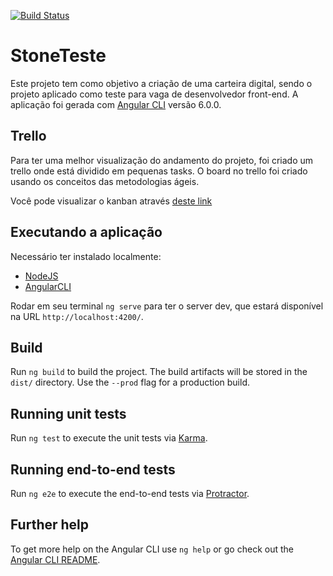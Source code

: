 [![Build Status](https://travis-ci.org/victorjordan95/stone-pagamentos.svg?branch=develop)](https://travis-ci.org/victorjordan95/stone-pagamentos)

# StoneTeste
Este projeto tem como objetivo a criação de uma carteira digital, sendo o projeto aplicado como teste para vaga de desenvolvedor front-end. A aplicação foi gerada com [Angular CLI](https://github.com/angular/angular-cli) versão 6.0.0.

## Trello
Para ter uma melhor visualização do andamento do projeto, foi criado um trello onde está dividido em pequenas tasks. O board no trello foi criado usando os conceitos das metodologias ágeis. 

Você pode visualizar o kanban através [deste link](https://trello.com/b/9Ez9admf/stone-pagamentos)

## Executando a aplicação

Necessário ter instalado localmente:

* [NodeJS](https://nodejs.org/en/)
* [AngularCLI](https://cli.angular.io/)

Rodar em seu terminal `ng serve` para ter o server dev, que estará disponível na URL `http://localhost:4200/`. 

## Build

Run `ng build` to build the project. The build artifacts will be stored in the `dist/` directory. Use the `--prod` flag for a production build.

## Running unit tests

Run `ng test` to execute the unit tests via [Karma](https://karma-runner.github.io).

## Running end-to-end tests

Run `ng e2e` to execute the end-to-end tests via [Protractor](http://www.protractortest.org/).

## Further help

To get more help on the Angular CLI use `ng help` or go check out the [Angular CLI README](https://github.com/angular/angular-cli/blob/master/README.md).
